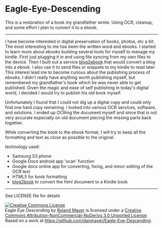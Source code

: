 Eagle-Eye-Descending
====================

This is a restoration of a book my grandfather wrote. Using OCR, cleanup, and some effort I plan to convert it to a ebook.
___

I have become interested in digital preservation of books, photos, etc a bit. The most interesting to me has been the written word and ebooks. I started to learn more about ebooks building several tools for myself to manage my kindle. First just plugging it in and using file syncing from my own files to the device. Then I built out a service [blog2ebook](http://blog2ebook.picoappz.com/) that would convert a blog into a ebook. I also use it to send files or snippets to my kindle to read later. This interest lead me to become curious about the publishing process of ebooks. I didn't really have anything worth publishing myself, but remembered my grandfather's book which he was never able to get published. Given the magic and ease of self publishing in today's digital world, I decided I would try to publish his old book myself.

Unfortunately I found that I could not dig up a digital copy and could only find one hard copy remaining. I looked into various OCR services, software, and solutions. I ended up OCRing the document myself and since that is not very accurate especially on old document piecing the missing parts back together.

While converting the book to the ebook format, I will try to keep all the formatting and text as close as possible to the original.

technology used:

* Samsung S3 phone
* Google Docs android app 'scan' function
* Google docs online app for converting, fixing, and minor editing of the OCR text
* HTML5 for book formatting
* [blog2book](http://blog2ebook.picoappz.com/) to convert the html document to a Kindle book

---
See LICENSE file for details

<a rel="license" href="http://creativecommons.org/licenses/by-nc-nd/3.0/deed.en_US"><img alt="Creative Commons License" style="border-width:0" src="http://i.creativecommons.org/l/by-nc-nd/3.0/88x31.png" /></a><br /><span xmlns:dct="http://purl.org/dc/terms/" property="dct:title">Eagle Eye Descending</span> by <a xmlns:cc="http://creativecommons.org/ns#" href="https://github.com/danmayer/Eagle-Eye-Descending" property="cc:attributionName" rel="cc:attributionURL">Roland Mayer</a> is licensed under a <a rel="license" href="http://creativecommons.org/licenses/by-nc-nd/3.0/deed.en_US">Creative Commons Attribution-NonCommercial-NoDerivs 3.0 Unported License</a>.<br />Based on a work at <a xmlns:dct="http://purl.org/dc/terms/" href="https://github.com/danmayer/Eagle-Eye-Descending" rel="dct:source">https://github.com/danmayer/Eagle-Eye-Descending</a>.
